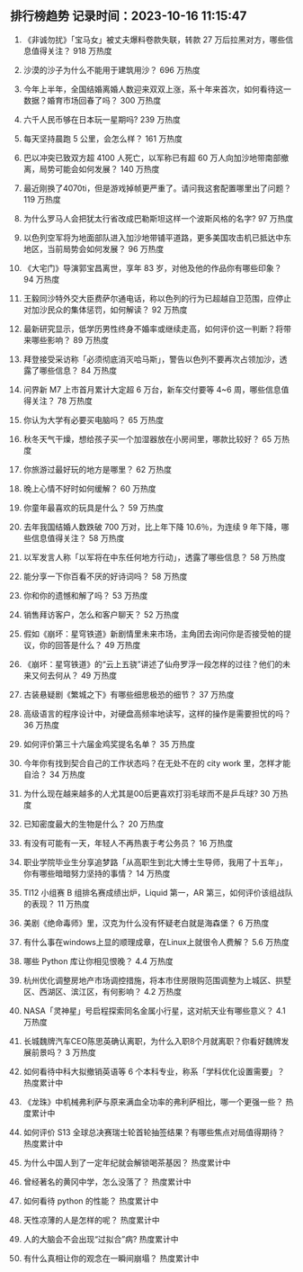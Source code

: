 
## 排行榜趋势 记录时间：2023-10-16 11:15:47
  
  1. 《非诚勿扰》「宝马女」被丈夫爆料卷款失联，转款 27 万后拉黑对方，哪些信息值得关注？ 918 万热度
    
  2. 沙漠的沙子为什么不能用于建筑用沙？ 696 万热度
    
  3. 今年上半年，全国结婚离婚人数迎来双双上涨，系十年来首次，如何看待这一数据？婚育市场回春了吗？ 300 万热度
    
  4. 六千人民币够在日本玩一星期吗? 239 万热度
    
  5. 每天坚持晨跑 5 公里，会怎么样？ 161 万热度
    
  6. 巴以冲突已致双方超 4100 人死亡，以军称已有超 60 万人向加沙地带南部撤离，局势可能会如何发展？ 140 万热度
    
  7. 最近刚换了4070ti，但是游戏掉帧更严重了。请问我这套配置哪里出了问题？ 119 万热度
    
  8. 为什么罗马人会把犹太行省改成巴勒斯坦这样一个波斯风格的名字? 97 万热度
    
  9. 以色列空军将为地面部队进入加沙地带铺平道路，更多美国攻击机已抵达中东地区，当前局势会如何发展？ 96 万热度
    
  10. 《大宅门》导演郭宝昌离世，享年 83 岁，对他及他的作品你有哪些印象？ 94 万热度
    
  11. 王毅同沙特外交大臣费萨尔通电话，称以色列的行为已超越自卫范围，应停止对加沙民众的集体惩罚，如何解读？ 92 万热度
    
  12. 最新研究显示，低学历男性终身不婚率或继续走高，如何评价这一判断？将带来哪些影响？ 89 万热度
    
  13. 拜登接受采访称「必须彻底消灭哈马斯」，警告以色列不要再次占领加沙，透露了哪些信息？ 84 万热度
    
  14. 问界新 M7 上市首月累计大定超 6 万台，新车交付要等 4~6 周，哪些信息值得关注？ 78 万热度
    
  15. 你认为大学有必要买电脑吗？ 65 万热度
    
  16. 秋冬天气干燥，想给孩子买一个加湿器放在小房间里，哪款比较好？ 65 万热度
    
  17. 你旅游过最好玩的地方是哪里？ 62 万热度
    
  18. 晚上心情不好时如何缓解？ 60 万热度
    
  19. 你童年最喜欢的玩具是什么？ 59 万热度
    
  20. 去年我国结婚人数跌破 700 万对，比上年下降 10.6％，为连续 9 年下降，哪些信息值得关注？ 58 万热度
    
  21. 以军发言人称「以军将在中东任何地方行动」，透露了哪些信息？ 58 万热度
    
  22. 能分享一下你百看不厌的好诗词吗？ 58 万热度
    
  23. 你和你的遗憾和解了吗？ 53 万热度
    
  24. 销售拜访客户，怎么和客户聊天？ 52 万热度
    
  25. 假如《崩坏：星穹铁道》新剧情里未来市场，主角团去询问你是否接受帕的提议，你的回答是什么？ 49 万热度
    
  26. 《崩坏：星穹铁道》的“云上五骁”讲述了仙舟罗浮一段怎样的过往？他们的未来又何去何从？ 49 万热度
    
  27. 古装悬疑剧《繁城之下》有哪些细思极恐的细节？ 37 万热度
    
  28. 高级语言的程序设计中，对硬盘高频率地读写，这样的操作是需要担忧的吗？ 36 万热度
    
  29. 如何评价第三十六届金鸡奖提名名单？ 35 万热度
    
  30. 今年你有找到契合自己的工作状态吗？在无处不在的 city work 里，怎样才能自洽？ 34 万热度
    
  31. 为什么现在越来越多的人尤其是00后更喜欢打羽毛球而不是乒乓球? 30 万热度
    
  32. 已知密度最大的生物是什么？ 20 万热度
    
  33. 有没有可能有一天，年轻人不再热衷于考公务员？ 16 万热度
    
  34. 职业学院毕业生分享追梦路「从高职生到北大博士生导师，我用了十五年」，你有哪些暗暗努力坚持的事情？ 14 万热度
    
  35. TI12 小组赛 B 组排名赛成绩出炉，Liquid 第一，AR 第三，如何评价该组战队的表现？ 11 万热度
    
  36. 美剧《绝命毒师》里，汉克为什么没有怀疑老白就是海森堡？ 6 万热度
    
  37. 有什么事在windows上显的顺理成章，在Linux上就很令人费解？ 5.6 万热度
    
  38. 哪些 Python 库让你相见恨晚？ 4.4 万热度
    
  39. 杭州优化调整房地产市场调控措施，将本市住房限购范围调整为上城区、拱墅区、西湖区、滨江区，有何影响？ 4.2 万热度
    
  40. NASA「灵神星」号启程探索同名金属小行星，这对航天业有哪些意义？ 4.1 万热度
    
  41. 长城魏牌汽车CEO陈思英确认离职，为什么入职8个月就离职？你看好魏牌发展前景吗？ 3 万热度
    
  42. 如何看待中科大拟撤销英语等 6 个本科专业，称系「学科优化设置需要」？ 热度累计中
    
  43. 《龙珠》中机械弗利萨与原来满血全功率的弗利萨相比，哪一个更强一些？ 热度累计中
    
  44. 如何评价 S13 全球总决赛瑞士轮首轮抽签结果？有哪些焦点对局值得期待？ 热度累计中
    
  45. 为什么中国人到了一定年纪就会解锁喝茶基因？ 热度累计中
    
  46. 曾经著名的黄冈中学，怎么没落了？ 热度累计中
    
  47. 如何看待 python 的性能？ 热度累计中
    
  48. 天性凉薄的人是怎样的呢？ 热度累计中
    
  49. 人的大脑会不会出现“过拟合”病? 热度累计中
    
  50. 有什么真相让你的观念在一瞬间崩塌？ 热度累计中
    